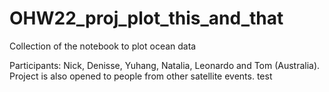 # OHW22_proj_plot_this_and_that
Collection of the notebook to plot ocean data

Participants: Nick, Denisse, Yuhang, Natalia, Leonardo and Tom (Australia).  
Project is also opened to people from other satellite events.
test